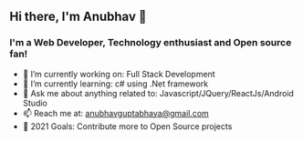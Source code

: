 ## Hi there, I'm Anubhav 👋

### I'm a Web Developer, Technology enthusiast and Open source fan!

- 🔭 I’m currently working on: Full Stack Development
- 🌱 I’m currently learning: c# using .Net framework
- 💬 Ask me about anything related to: Javascript/JQuery/ReactJs/Android Studio
- 📫 Reach me at: anubhavguptabhaya@gmail.com
- 🥅 2021 Goals: Contribute more to Open Source projects


